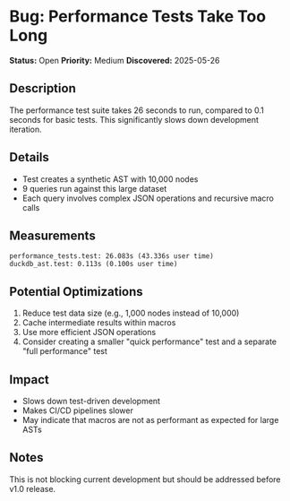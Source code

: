 # Bug: Performance Tests Take Too Long

**Status:** Open
**Priority:** Medium
**Discovered:** 2025-05-26

## Description
The performance test suite takes 26 seconds to run, compared to 0.1 seconds for basic tests. This significantly slows down development iteration.

## Details
- Test creates a synthetic AST with 10,000 nodes
- 9 queries run against this large dataset
- Each query involves complex JSON operations and recursive macro calls

## Measurements
```
performance_tests.test: 26.083s (43.336s user time)
duckdb_ast.test: 0.113s (0.100s user time)
```

## Potential Optimizations
1. Reduce test data size (e.g., 1,000 nodes instead of 10,000)
2. Cache intermediate results within macros
3. Use more efficient JSON operations
4. Consider creating a smaller "quick performance" test and a separate "full performance" test

## Impact
- Slows down test-driven development
- Makes CI/CD pipelines slower
- May indicate that macros are not as performant as expected for large ASTs

## Notes
This is not blocking current development but should be addressed before v1.0 release.